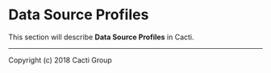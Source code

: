 # Data Source Profiles

This section will describe **Data Source Profiles** in Cacti.

---
Copyright (c) 2018 Cacti Group
